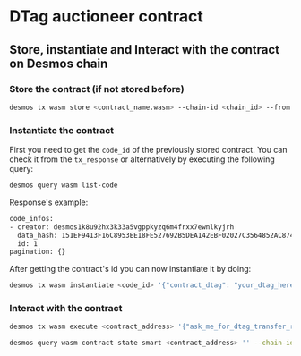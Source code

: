 # DTag auctioneer contract

## Store, instantiate and Interact with the contract on Desmos chain
### Store the contract (if not stored before)
```bash
desmos tx wasm store <contract_name.wasm> --chain-id <chain_id> --from <key_name> --gas 1050000
```
### Instantiate the contract
First you need to get the `code_id` of the previously stored contract.
You can check it from the `tx_response` or alternatively by executing the following query:
```bash
desmos query wasm list-code
```
Response's example:
```bash
code_infos:
- creator: desmos1k8u92hx3k33a5vgppkyzq6m4frxx7ewnlkyjrh
  data_hash: 151EF9413F16C8953EE18FE527692B5DEA142EBF02027C3564852AC874844B7A
  id: 1
pagination: {}
```
After getting the contract's id you can now instantiate it by doing:
```bash
desmos tx wasm instantiate <code_id> '{"contract_dtag": "your_dtag_here"}' --label <contract_name> --from <key_name> --chain-id <chain_id> --amount <amount>
```

### Interact with the contract
```bash
desmos tx wasm execute <contract_address> '{"ask_me_for_dtag_transfer_request": {}}' --from <key_name> --chain-id <chain_id>
```

```bash
desmos query wasm contract-state smart <contract_address> '' --chain-id <chai_id>
```
